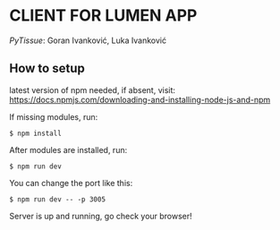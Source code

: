 # CLIENT FOR LUMEN APP

_PyTissue_: Goran Ivanković, Luka Ivanković

## How to setup

latest version of npm needed, if absent, visit:
https://docs.npmjs.com/downloading-and-installing-node-js-and-npm

If missing modules, run:

`$ npm install`

After modules are installed, run:

`$ npm run dev`

You can change the port like this:

`$ npm run dev -- -p 3005`

Server is up and running, go check your browser!